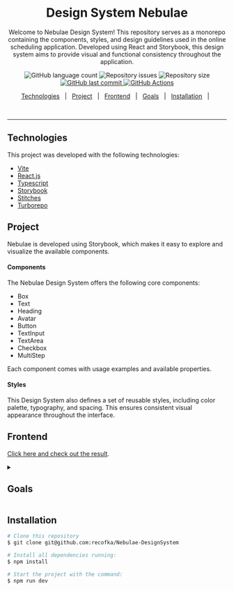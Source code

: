 <h1 align="center">Design System Nebulae</h1>


 <p align="center">
 Welcome to Nebulae Design System! This repository serves as a monorepo containing the components, styles, and design guidelines used in the online scheduling application. Developed using React and Storybook, this design system aims to provide visual and functional consistency throughout the application.
 </p>

<p align="center">

  <img alt="GitHub language count" src="https://img.shields.io/github/languages/count/recofka/Nebulae-DesignSystem?style=flat-square">

  <img alt="Repository issues" src="https://img.shields.io/github/languages/top/recofka/Nebulae-DesignSystem?style=flat-square">

  <img alt="Repository size" src="https://img.shields.io/github/repo-size/recofka/Nebulae-DesignSystem?style=flat-square">

  <a href="https://github.com/recofka/Nebulae-Design-System/commits/master">
    <img alt="GitHub last commit" src="https://img.shields.io/github/last-commit/recofka/Nebulae-DesignSystem?style=flat-square">
  </a>

  <a href="https://github.com/recofka/Nebulae-DesignSystem/actions/workflows/deploy-docs.yml">
   <img alt="GitHub Actions" src="https://github.com/recofka/Nebulae-DesignSystem/actions/workflows/deploy-docs.yml/badge.svg?branch=main"/>
  </a>
</p>

<p align="center">
  <a href="#technologies">Technologies</a>&nbsp;&nbsp;&nbsp;|&nbsp;&nbsp;
  <a href="#project">Project</a>&nbsp;&nbsp;&nbsp;|&nbsp;&nbsp;
  <a href="#frontend">Frontend</a>&nbsp;&nbsp;&nbsp;|&nbsp;&nbsp;
  <a href="#goals">Goals</a>&nbsp;&nbsp;&nbsp;|&nbsp;&nbsp;
  <a href="#installation">Installation</a>&nbsp;&nbsp;&nbsp;|&nbsp;&nbsp;
</p>

<br>

---
## Technologies

This project was developed with the following technologies:

- [Vite](https://vitejs.dev/)
- [React.js](https://reactjs.org)
- [Typescript](https://www.typescriptlang.org/)
- [Storybook](https://storybook.js.org/)
- [Stitches](https://stitches.dev/)
- [Turborepo](https://turbo.build/)

## Project
Nebulae is developed using Storybook, which makes it easy to explore and visualize the available components.

#### Components
The Nebulae Design System offers the following core components:

- Box
- Text
- Heading
- Avatar
- Button
- TextInput
- TextArea
- Checkbox
- MultiStep

Each component comes with usage examples and available properties.

#### Styles

This Design System also defines a set of reusable styles, including color palette, typography, and spacing. This ensures consistent visual appearance throughout the interface.


## Frontend

[Click here and check out the result](https://recofka.github.io/Nebulae-DesignSystem/).

<details>
<summary><h2>Goals</h2></summary>
<br>
  
**Consistency and Brand Identity**: Develop a comprehensive design system that ensures a consistent visual and interactive experience across all user interfaces.

**Efficiency in Development**: Provide a library of reusable components that streamline the development process.

**Improved User Experience**: Enhance the user experience by offering well-designed and user-friendly components. 

**Ease of Maintenance**: Create a design system that is easy to maintain and update. This includes clear documentation, organized codebase, and efficient version control.

**Scalability**: Design the system with scalability in mind, so it can accommodate the application's growth and evolving requirements. 

**Portfolio Showcase**: Use the design system project as a showcase in my portfolio. To demonstrates skills in front-end development, design, user experience, and project organization.
</details>

## Installation

```bash
# Clone this repository
$ git clone git@github.com:recofka/Nebulae-DesignSystem

# Install all dependencies running:
$ npm install

# Start the project with the command:
$ npm run dev
```
